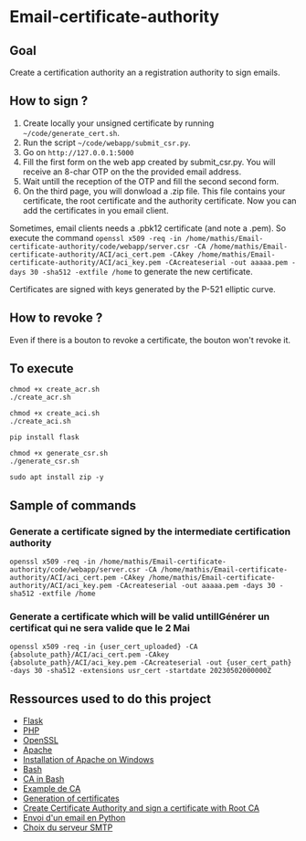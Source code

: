 # Email-certificate-authority

## Goal

Create a certification authority an a registration authority to sign emails.

## How to sign ?

1. Create locally your unsigned certificate by running `~/code/generate_cert.sh`.
2. Run the script `~/code/webapp/submit_csr.py`.
3. Go on `http://127.0.0.1:5000`
4. Fill the first form on the web app created by submit_csr.py. You will receive an 8-char OTP on the the provided email address.
5. Wait untill the reception of the OTP and fill the second second form.
6. On the third page, you will donwload a .zip file. This file contains your certificate, the root certificate and the authority certificate. Now you can add the certificates in you email client.

Sometimes, email clients needs a .pbk12 certificate (and note a .pem). So execute the command `openssl x509 -req -in /home/mathis/Email-certificate-authority/code/webapp/server.csr -CA /home/mathis/Email-certificate-authority/ACI/aci_cert.pem -CAkey /home/mathis/Email-certificate-authority/ACI/aci_key.pem -CAcreateserial -out aaaaa.pem -days 30 -sha512 -extfile /home` to generate the new certificate.

Certificates are signed with keys generated by the P-521 elliptic curve.

## How to revoke ?

Even if there is a bouton to revoke a certificate, the bouton won't revoke it.

## To execute

```shell
chmod +x create_acr.sh
./create_acr.sh

chmod +x create_aci.sh
./create_aci.sh

pip install flask

chmod +x generate_csr.sh
./generate_csr.sh

sudo apt install zip -y
```

## Sample of commands

### Generate a certificate signed by the intermediate certification authority

```shell
openssl x509 -req -in /home/mathis/Email-certificate-authority/code/webapp/server.csr -CA /home/mathis/Email-certificate-authority/ACI/aci_cert.pem -CAkey /home/mathis/Email-certificate-authority/ACI/aci_key.pem -CAcreateserial -out aaaaa.pem -days 30 -sha512 -extfile /home
```

### Generate a certificate which will be valid untillGénérer un certificat qui ne sera valide que le 2 Mai

```shell
openssl x509 -req -in {user_cert_uploaded} -CA {absolute_path}/ACI/aci_cert.pem -CAkey {absolute_path}/ACI/aci_key.pem -CAcreateserial -out {user_cert_path} -days 30 -sha512 -extensions usr_cert -startdate 20230502000000Z
```

## Ressources used to do this project

- [Flask](https://flask.palletsprojects.com/en/1.1.x/)
- [PHP](https://www.php.net/)
- [OpenSSL](https://www.openssl.org/)
- [Apache](https://httpd.apache.org/)
- [Installation of Apache on Windows](https://www.theserverside.com/blog/Coffee-Talk-Java-News-Stories-and-Opinions/Install-Apache-Web-Server-24-Windows-10-ServerRoot-Error)
- [Bash](https://www.taniarascia.com/how-to-create-and-use-bash-scripts/)
- [CA in Bash](https://deliciousbrains.com/ssl-certificate-authority-for-local-https-development/)
- [Example de CA](https://www.youtube.com/watch?v=SlcrTSvMioU)
- [Generation of certificates](https://www.youtube.com/watch?v=SlcrTSvMioU)
- [Create Certificate Authority and sign a certificate with Root CA](https://www.golinuxcloud.com/create-certificate-authority-root-ca-linux/)
- [Envoi d'un email en Python](https://pypi.org/project/python-smail/)
- [Choix du serveur SMTP](https://www.wpoven.com/blog/free-smtp-servers-sending-emails/#7_Google_SMTP_Server)

